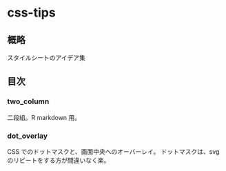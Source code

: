 # css-tips

## 概略

スタイルシートのアイデア集

## 目次

### two_column

二段組。R markdown 用。

### dot_overlay

CSS でのドットマスクと、画面中央へのオーバーレイ。
ドットマスクは、svg のリピートをする方が間違いなく楽。
